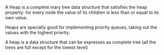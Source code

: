 
A Heap is a complete inary tree data structure that satisfies the heap property: for every node the value of its children is less than or equal to its own value.

Heaps are specially good for implementing priority queues, taking out the values with the highest priority.

A heap is a data structure that can be expresses as complete tree (all the trees are full except for the lowest level)

